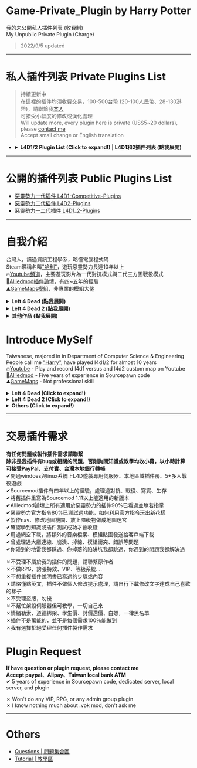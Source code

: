 # Game-Private_Plugin by Harry Potter
我的未公開私人插件列表 (收費制)<br/>
My Unpublic Private Plugin (Charge) 
> 2022/9/5 updated

- - - -
# 私人插件列表 Private Plugins List
>持續更新中<br/>
在這裡的插件均須收費交易，100-500台幣 (20-100人民幣、28-130港幣)，請聯繫我[本人](https://steamcommunity.com/profiles/76561198026784913)<br/>
可接受小幅度的修改或漢化處理<br/>
Will update more, every plugin here is private (US$5~20 dollars), please [contact me](https://steamcommunity.com/profiles/76561198026784913)<br/>
Accept small change or English translation<br/>
* <details><summary><b>L4D1/2 Plugin List (Click to expand!) | L4D1和2插件列表 (點我展開) </b></summary>

  * **Server | 伺服器**
    * [server_vpn_hop](/server_vpn_hop): Type Command to show Vpn List
      * 輸入指令顯示 Server/Vpn 列表
    * [l4d_slot_vote](/l4d_slot_vote): Allow players to change server slots by using vote. + Kick non-admin spectators
      * 允許玩家使用命令更改伺服器人數上限 + 踢除非管理員的所有旁觀者
    * [sm_PlayerTime](/sm_PlayerTime): Showing the time played on record in steam profile while player joins the server
      * 當玩家連線進來伺服器之後，顯示玩家的遊戲時數
    * [l4d_vote_block](/l4d_vote_block): Unable to call valve vote depending on gamemode and difficulty.
      * 根據遊戲模式和難度禁止使用Esc->發起投票
    * [l4d2_scripted_hud](/l4d2_scripted_hud): Display text for up to 4 scripted HUD slots on the screen.
      * 在玩家畫面上方四個Hud位置顯示不同的特殊文字

  * **Infected | 特感**
    * [1vSpecials](/1vSpecials): Special infected incaps survivors and die + set each scratch damage + skip getup animation
      * 特感控到倖存者之後造成一定傷害並處死 + 設置每個特感的抓傷 + 略過起身動畫
    * [coopbosses_ifier](/coopbosses_ifier): Sets a tank and witch spawn point on every map in coop mode
      * 在戰役模式下每一張地圖挑選隨機路程生成一隻Tank與一個Witch
    * [spawn_infected_nolimit](/spawn_infected_nolimit): Spawn special infected without the director limits!
      * 輔助插件，不受數量與遊戲限制生成特感
    * [l4d_zcs](/l4d_zcs): Allows infected team players to change their class in ghost mode.
      * 特感玩家可以在靈魂狀態自行切換特感種類
    * [l4d_ssi_teleport_fix](/l4d_ssi_teleport_fix): Teleport AI Infected player (Not Tank) to the teammate who is much nearer to survivors.
      * 傳送比較遠的AI特感到靠近倖存者的特感隊友附近
    * [l4d2_bile_out_nav_negate_createbot](/l4d2_bile_out_nav_negate_createbot): If Vomit jar is thrown at the place which is out of map (NAV), negate bile effect
      * 當膽汁丟到地圖之外或普通殭屍追不到的地方，膽汁效果將會無效

  * **Tank | 坦克**
    * [skip_tank_taunt](/skip_tank_taunt): Skip Tank Victory + Speed up Obstacle animation playback
      * Tank爬行障礙物速度變快 + 略過咆哮勝利動畫

  * **Witch | 女巫**
  <br/>None

  * **Survivor | 人類**
    * [l4d_saferom_prevent_kit](/l4d_saferom_prevent_kit): Block Player from using Kit in Saferoom
      * 在安全區域內禁止人類使用治療包
    * [antisaferoomdooropen](/antisaferoomdooropen): Start Saferoom door anti open + teleport survivor back to safe area when leaving out saferoom until certain time pass
      * 起始安全室的安全門將會鎖住直到時間結束 + 沒有安全門的關卡一旦離開安全區域會傳送回起始安全區域
    * [l4d_gun_blastpushback](/l4d_gun_blastpushback): Doraemon Aircannon
      * 多啦A夢的空氣砲
    * [l4d_survivor_damage_modify](/l4d_survivor_damage_modify): Modify damage done to survivors from Tank, SI, Witch, Common, Fall
      * 傷害比例調整插件，可自行調整 Tank/Witch/特感/小殭屍/跳樓 對人類造成的傷害比
    * [l4d_unstuck](/l4d_unstuck): Allows players to get themselves unstuck from charger glitches and level clips
      * 玩家使用命令解除自身卡住的狀態 (譬如卡死在地形或牆壁)
    * [l4d_wlimits](/l4d_wlimits): Restrict weapons individually or together
      * 限制每個武器可以拿取的數量，超過就不能拿取
    * [l4d2_zoom_level](/l4d2_zoom_level): Everyone can change zoom level for snipers by command.
      * 玩家使用指令調整狙擊鏡的遠近範圍 (可以看得更遠)

  * **Fun | 娛樂**
    * [l4d_player_spritetrail](/l4d_player_spritetrail): l4d player tail effect (env_spritetrail)
      * 玩家走路，會有尾巴特效 (使用物件: prop_dynamic_override)
    * [l4d_player_tail](/l4d_player_tail): l4d player tail effect (prop_dynamic_override)
      * 玩家走路，會有尾巴特效 (使用物件: prop_dynamic_override)
    * [fortnite_l4d1&2](/fortnite_l4d1): This plugin is for demonstration of some animations from Fortnite in L4D1/2
      * 搞笑動作模組: 表情與舞蹈
    * [simple-bhop](/simple-bhop): Let users Bunny Hop with simplicity
      * 簡單的連跳插件
    * [l4d_rejump](/l4d_rejump): Allows multi-jumping on air.
      * 超級瑪利歐，空中使用月步，多次跳躍
    * [L4D2_Buy_Store](/L4D2_Buy_Store): L4D2 Human and Zombie Shop by HarryPoter
      * 人類與特感的購物商城 (附有特殊商品與資料庫)

  * **Fuck you Griefer | 和平締造者-專治傻B合集**
    * [l4d_rescue_vehicle_leave_timer](https://github.com/fbef0102/L4D1_2-Plugins/tree/master/l4d_rescue_vehicle_leave_timer): When rescue vehicle arrived and a timer will display how many time left for vehicle leaving. If a player is not on rescue vehicle or zone, slay him
      * (公開) 救援來臨之後，未在時間內上救援飛機逃亡的玩家將處死
    * [lockdown_system-l4d2](https://github.com/fbef0102/L4D1_2-Plugins/tree/master/lockdown_system-l4d2): Locks Saferoom Door Until Someone Opens It.
      * (公開) 抵達安全室之後，未在時間內進入終點安全室的玩家將處死
    * [kickthevoter](/kickthevoter): Make It So The Person Calling The Vote Gets Kicked!
      * 使用Esc->發起投票的人將會被反踢出去伺服器
    * [anti-friendly_fire_RPG](/anti-friendly_fire_RPG): shoot teammate = shoot yourself RPG
      * 反傷插件，但是有更多的功能
    * [l4d_together](/l4d_together): A simple anti - runner system , punish the runner by spawn SI behind her.
      * 離隊伍太遠的玩家，特感代替月亮懲罰你
    * [sm_regexfilter](/sm_regexfilter): Filter dirty words via Regular Expressions
      * 禁詞表，任何人打字說出髒話或敏感詞彙，字詞會被屏蔽、禁言並處死玩家

</details>

- - - -
# 公開的插件列表 Public Plugins List
* [惡靈勢力一代插件 L4D1-Competitive-Plugins](https://github.com/fbef0102/L4D1-Competitive-Plugins)
* [惡靈勢力二代插件 L4D2-Plugins](https://github.com/fbef0102/L4D2-Plugins)
* [惡靈勢力一二代插件 L4D1_2-Plugins](https://github.com/fbef0102/L4D1_2-Plugins)

- - - -
# 自我介紹
台灣人，讀過資訊工程學系，略懂電腦程式碼<br/>
Steam暱稱名叫["哈利"](https://steamcommunity.com/profiles/76561198026784913)，遊玩惡靈勢力長達10年以上<br/>
🔥[Youtube頻道](https://www.youtube.com/c/HarryPotterxToy)，主要遊玩影片為一代對抗模式與二代三方圖戰役模式 <br/>
📜[Alliedmod插件論壇](https://forums.alliedmods.net/member.php?u=281812)，有四~五年的經驗<br/>
⛰️[GameMaps模組](https://www.gamemaps.com/profile/194420)，非專業的模組大佬

<details>
  <summary><b>Left 4 Dead (點我展開)</b></summary>

* 惡靈勢力一代[Roto-AZ Mod](https://github.com/fbef0102/Rotoblin-AZMod)的主要開發者
* 2019 夏季中國懷舊杯 - 協辦人
* 2019 夏季中國懷舊杯 - 第二名 - IB隊伍成員
* 2022 懷舊世界盃 - 協辦人
* 2022 懷舊世界盃 - 第三名 - IB隊伍成員
</details>

<details>
  <summary><b>Left 4 Dead 2 (點我展開)</b></summary>

* 惡靈勢力二代[反抗模式 Resistance](https://steamcommunity.com/groups/left4dead2_resistance)的主要開發者
</details>

<details>
  <summary><b>其他作品 (點我展開)</b></summary>

* [一代插件作品列表](https://github.com/fbef0102/L4D1-Competitive-Plugins)
* [二代插件作品列表](https://github.com/fbef0102/L4D2-Plugins)
* [一二代插件作品列表](https://github.com/fbef0102/L4D1_2-Plugins)
* [一代伺服器架設檔案](https://github.com/fbef0102/L4D1-Server4Dead)
* [二代伺服器架設檔案](https://github.com/fbef0102/L4D2-Server4Dead)
* [二代終極地圖](https://github.com/fbef0102/L4D2-Unlimited-Map)
</details>

# Introduce MySelf
Taiwanese, majored in in Department of Computer Science & Engineering<br/>
People call me ["Harry"](https://steamcommunity.com/profiles/76561198026784913), have played l4d1/2 for almost 10 years <br/>
🔥[Youtube](https://www.youtube.com/c/HarryPotterxToy) - Play and record l4d1 versus and l4d2 custom map on Youtube <br/>
📜[Alliedmod](https://forums.alliedmods.net/member.php?u=281812) - Five years of experience in Sourcepawn code <br/>
⛰️[GameMaps](https://www.gamemaps.com/profile/194420) - Not professional skill

<details>
  <summary><b>Left 4 Dead (Click to expand!)</b></summary>

* The owner of the [Rotoblin-AZ Mod](https://github.com/fbef0102/Rotoblin-AZMod) (A Competitive L4D1 Configuration)
* 2019 Nostalgic Summer China Cup - Assistant Director
* 2019 Nostalgic Summer China Cup - 2nd - Team IB
* 2022 Nostalgic Tournament - Assistant Director
* 2022 Nostalgic Tournament - 3rd - Team IB
</details>

<details>
  <summary><b>Left 4 Dead 2 (Click to expand!)</b></summary>

* The owner of the [L4D2 Resistance Mod](https://steamcommunity.com/groups/left4dead2_resistance) (Fun Coop VS Mode)
</details>

<details>
  <summary><b>Others (Click to expand!)</b></summary>

* [L4D1-Competitive-Plugins](https://github.com/fbef0102/L4D1-Competitive-Plugins)
* [L4D2-Plugins](https://github.com/fbef0102/L4D2-Plugins)
* [L4D1_2-Plugins](https://github.com/fbef0102/L4D1_2-Plugins)
* [L4D1-Server4Dead](https://github.com/fbef0102/L4D1-Server4Dead)
* [L4D2-Server4Dead](https://github.com/fbef0102/L4D2-Server4Dead)
* [L4D2-Unlimited-Map](https://github.com/fbef0102/L4D2-Unlimited-Map)
</details>

- - - -
# 交易插件需求
**有任何問題或製作插件需求請聯繫**<br/>
**除非是我插件有bug或相關的問題，否則詢問知識或教學均收小費，以小時計算**<br/>
**可接受PayPal、支付寶、台灣本地銀行轉帳**<br/>
✔開過windoes與linux系統上L4D遊戲專用伺服器、本地區域插件房、5+多人戰役遊戲 <br/>
✔Sourcemod插件有四年以上的經驗，處理過對抗、戰役、寫實、生存<br/>
✔將舊插件重寫為Sourcemod 1.11以上能適用的新版本<br/>
✔Alliedmod論壇上所有適用於惡靈勢力的插件90%已看過並瞭若指掌<br/>
✔惡靈勢力官方指令80%已測試過功能，如何利用官方指令玩出新花樣<br/>
✔製作nav、修改地圖機關、放上障礙物做成地圖迷宮<br/>
✔確認學到知識或插件測試成功才會收錢<br/>
✔用過網空下載，將額外的音樂檔案、模組貼圖發送給客戶端下載<br/>
✔曾處理過大廳連線、崩潰、掉線、模組衝突、錯誤等問題<br/>
✔你碰到的地雷我都踩過、你掉落的陷阱坑我都跳過、你遇到的問題我都解決過<br/>

✗不受理不屬於我的插件的問題，請聯繫原作者<br/>
✗不做RPG、誇張特效、VIP、等級系統....<br/>
✗不想重複插件說明書已寫過的步驟或內容<br/>
✗請略懂點英文，插件不做個人修改提示處理，請自行下載修改文字達成自己喜歡的樣子<br/>
✗不受理盜版，勿擾<br/>
✗不幫忙架設伺服器但可教學，一切自己來<br/>
✗情緒勒索、道德綁架、學生價、討價還價、白嫖，一律黑名單<br/>
✗插件不是萬能的，並不是每個需求100％能做到<br/>
✗我有選擇拒絕受理任何插件製作需求<br/>

# Plugin Request
**If have question or plugin request, please contact me**<br/>
**Accept paypal、Alipay、Taiwan local bank ATM**<br/>
✔ 5 years of experience in Sourcepawn code, dedicated server, local server, and plugin<br/>

✗ Won't do any VIP, RPG, or any admin group plugin<br/>
✗ I know nothing much about .vpk mod, don't ask me
- - - -
# Others
* [Questions | 問題集合區](/Questions_問題區)
* [Tutorial  | 教學區](/Tutorial_教學區)
